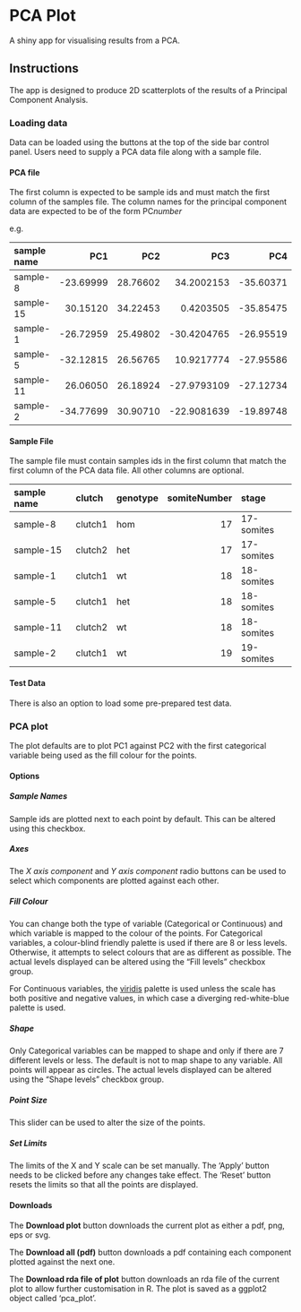 # PCA Plot

A shiny app for visualising results from a PCA.

## Instructions

The app is designed to produce 2D scatterplots of the results of a
Principal Component Analysis.

### Loading data

Data can be loaded using the buttons at the top of the side bar control
panel. Users need to supply a PCA data file along with a sample file.

#### PCA file

The first column is expected to be sample ids and must match the first
column of the samples file. The column names for the principal component
data are expected to be of the form PC*number*

e.g.
<table class="table table-light">
<thead>
<tr>
<th style="text-align:left;">
sample name
</th>
<th style="text-align:right;">
PC1
</th>
<th style="text-align:right;">
PC2
</th>
<th style="text-align:right;">
PC3
</th>
<th style="text-align:right;">
PC4
</th>
</tr>
</thead>
<tbody>
<tr>
<td style="text-align:left;">
sample-8
</td>
<td style="text-align:right;">
-23.69999
</td>
<td style="text-align:right;">
28.76602
</td>
<td style="text-align:right;">
34.2002153
</td>
<td style="text-align:right;">
-35.60371
</td>
</tr>
<tr>
<td style="text-align:left;">
sample-15
</td>
<td style="text-align:right;">
30.15120
</td>
<td style="text-align:right;">
34.22453
</td>
<td style="text-align:right;">
0.4203505
</td>
<td style="text-align:right;">
-35.85475
</td>
</tr>
<tr>
<td style="text-align:left;">
sample-1
</td>
<td style="text-align:right;">
-26.72959
</td>
<td style="text-align:right;">
25.49802
</td>
<td style="text-align:right;">
-30.4204765
</td>
<td style="text-align:right;">
-26.95519
</td>
</tr>
<tr>
<td style="text-align:left;">
sample-5
</td>
<td style="text-align:right;">
-32.12815
</td>
<td style="text-align:right;">
26.56765
</td>
<td style="text-align:right;">
10.9217774
</td>
<td style="text-align:right;">
-27.95586
</td>
</tr>
<tr>
<td style="text-align:left;">
sample-11
</td>
<td style="text-align:right;">
26.06050
</td>
<td style="text-align:right;">
26.18924
</td>
<td style="text-align:right;">
-27.9793109
</td>
<td style="text-align:right;">
-27.12734
</td>
</tr>
<tr>
<td style="text-align:left;">
sample-2
</td>
<td style="text-align:right;">
-34.77699
</td>
<td style="text-align:right;">
30.90710
</td>
<td style="text-align:right;">
-22.9081639
</td>
<td style="text-align:right;">
-19.89748
</td>
</tr>
</tbody>
</table>

#### Sample File

The sample file must contain samples ids in the first column that match
the first column of the PCA data file. All other columns are optional.

<table class="table table-light">
<thead>
<tr>
<th style="text-align:left;">
sample name
</th>
<th style="text-align:left;">
clutch
</th>
<th style="text-align:left;">
genotype
</th>
<th style="text-align:right;">
somiteNumber
</th>
<th style="text-align:left;">
stage
</th>
</tr>
</thead>
<tbody>
<tr>
<td style="text-align:left;">
sample-8
</td>
<td style="text-align:left;">
clutch1
</td>
<td style="text-align:left;">
hom
</td>
<td style="text-align:right;">
17
</td>
<td style="text-align:left;">
17-somites
</td>
</tr>
<tr>
<td style="text-align:left;">
sample-15
</td>
<td style="text-align:left;">
clutch2
</td>
<td style="text-align:left;">
het
</td>
<td style="text-align:right;">
17
</td>
<td style="text-align:left;">
17-somites
</td>
</tr>
<tr>
<td style="text-align:left;">
sample-1
</td>
<td style="text-align:left;">
clutch1
</td>
<td style="text-align:left;">
wt
</td>
<td style="text-align:right;">
18
</td>
<td style="text-align:left;">
18-somites
</td>
</tr>
<tr>
<td style="text-align:left;">
sample-5
</td>
<td style="text-align:left;">
clutch1
</td>
<td style="text-align:left;">
het
</td>
<td style="text-align:right;">
18
</td>
<td style="text-align:left;">
18-somites
</td>
</tr>
<tr>
<td style="text-align:left;">
sample-11
</td>
<td style="text-align:left;">
clutch2
</td>
<td style="text-align:left;">
wt
</td>
<td style="text-align:right;">
18
</td>
<td style="text-align:left;">
18-somites
</td>
</tr>
<tr>
<td style="text-align:left;">
sample-2
</td>
<td style="text-align:left;">
clutch1
</td>
<td style="text-align:left;">
wt
</td>
<td style="text-align:right;">
19
</td>
<td style="text-align:left;">
19-somites
</td>
</tr>
</tbody>
</table>

#### Test Data

There is also an option to load some pre-prepared test data.

### PCA plot

The plot defaults are to plot PC1 against PC2 with the first categorical
variable being used as the fill colour for the points.

#### Options

##### Sample Names

Sample ids are plotted next to each point by default. This can be
altered using this checkbox.

##### Axes

The *X axis component* and *Y axis component* radio buttons can be used
to select which components are plotted against each other.

##### Fill Colour

You can change both the type of variable (Categorical or Continuous) and
which variable is mapped to the colour of the points. For Categorical
variables, a colour-blind friendly palette is used if there are 8 or
less levels. Otherwise, it attempts to select colours that are as
different as possible. The actual levels displayed can be altered using
the “Fill levels” checkbox group.

For Continuous variables, the
[viridis](https://cran.r-project.org/web/packages/viridis/vignettes/intro-to-viridis.html)
palette is used unless the scale has both positive and negative values,
in which case a diverging red-white-blue palette is used.

##### Shape

Only Categorical variables can be mapped to shape and only if there are
7 different levels or less. The default is not to map shape to any
variable. All points will appear as circles. The actual levels displayed
can be altered using the “Shape levels” checkbox group.

##### Point Size

This slider can be used to alter the size of the points.

##### Set Limits

The limits of the X and Y scale can be set manually. The ‘Apply’ button
needs to be clicked before any changes take effect. The ‘Reset’ button
resets the limits so that all the points are displayed.

#### Downloads

The **Download plot** button downloads the current plot as either a pdf,
png, eps or svg.

The **Download all (pdf)** button downloads a pdf containing each
component plotted against the next one.

The **Download rda file of plot** button downloads an rda file of the
current plot to allow further customisation in R. The plot is saved as a
ggplot2 object called ‘pca\_plot’.
